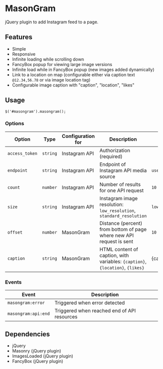 # MasonGram

jQuery plugin to add Instagram feed to a page.

## Features

- Simple
- Responsive
- Infinite loading while scrolling down
- FancyBox popup for viewing large image versions
- Infinite load while in FancyBox popup (new images added dynamically)
- Link to a location on map (configurable either via caption text `@12.34,56.78` or via image location tag)
- Configurable image caption with "caption", "location", "likes"

## Usage

    $('#masongram').masongram();

### Options

| Option | Type | Configuration for | Description | Default  |
|---|---|---|---|---|
| `access_token` | `string` | Instagram API | Authorization (required) |  |
| `endpoint` | `string` | Instagram API | Endpoint of Instagram API media source | `users/self` |
| `count` | `number` | Instagram API | Number of results for one API request | `10` |
| `size` | `string` | Instagram API | Instagram image resolution: `low_resolution`, `standard_resolution` | `low_resolution` |
| `offset` | `number` | MasonGram | Distance (percent) from bottom of page where new API request is sent | `10` |
| `caption` | `string` | MasonGram | HTML content of caption, with variables: `{caption}`, `{location}`, `{likes}` | {caption} |

### Events

| Event | Description |
|---|---|
|`masongram:error`| Triggered when error detected |
|`masongram:api:end`| Triggered when reached end of API resources |

## Dependencies

- jQuery
- Masonry (jQuery plugin)
- ImagesLoaded (jQuery plugin)
- FancyBox (jQuery plugin)

